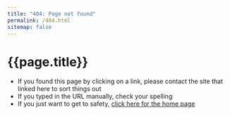 ```yaml
---
title: "404: Page not found"
permalink: /404.html
sitemap: false
---
```



# {{page.title}}

  - If you found this page by clicking on a link, please contact the site that linked here to sort things out
  - If you typed in the URL manually, check your spelling
  - If you just want to get to safety, [click here for the home page](/)
